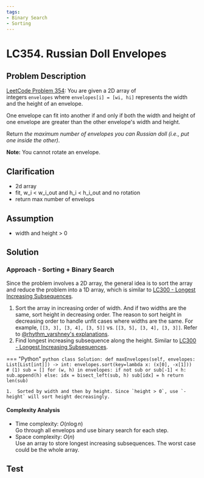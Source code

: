 ```yaml
---
tags:
- Binary Search
- Sorting
---
```


# LC354. Russian Doll Envelopes
## Problem Description
[LeetCode Problem 354](https://leetcode.com/problems/russian-doll-envelopes/): You are given a 2D array of integers `envelopes` where `envelopes[i] = [wi, hi]` represents the width and the height of an envelope.

One envelope can fit into another if and only if both the width and height of one envelope are greater than the other envelope's width and height.

Return _the maximum number of envelopes you can Russian doll (i.e., put one inside the other)_.

**Note:** You cannot rotate an envelope.

## Clarification
- 2d array
- fit, w_i < w_i_out and h_i < h_i_out and no rotation
- return max number of envelops

## Assumption
- width and height > 0

## Solution
### Approach - Sorting + Binary Search
Since the problem involves a 2D array, the general idea is to sort the array and reduce the problem into a 1D array, which is similar to [LC300 - Longest Increasing Subsequences](lc0300-longest-increasing-subsequence.md).

1. Sort the array in increasing order of width. And if two widths are the same, sort height in decreasing order. The reason to sort height in decreasing order to handle unfit cases where widths are the same. For example, `[[3, 3], [3, 4], [3, 5]]` vs. `[[3, 5], [3, 4], [3, 3]]`. Refer to [@rhythm_varshney's explanations](https://leetcode.com/problems/russian-doll-envelopes/solutions/2071477/c-java-python-best-explanation-with-pictures/?envType=study-plan-v2&envId=binary-search).
2. Find longest increasing subsequence along the height. Similar to [LC300 - Longest Increasing Subsequences](lc0300-longest-increasing-subsequence.md).

=== "Python"
    ```python
    class Solution:
        def maxEnvelopes(self, envelopes: List[List[int]]) -> int:
            envelopes.sort(key=lambda x: (x[0], -x[1]))  # (1)
            sub = []
            for (w, h) in envelopes:
                if not sub or sub[-1] < h:
                    sub.append(h)
                else:
                    idx = bisect_left(sub, h)
                    sub[idx] = h
            return len(sub) 
    ```

    1.  Sorted by width and then by height. Since `height > 0`, use `-height` will sort height decreasingly. 

#### Complexity Analysis
* Time complexity: $O(n \log n)$  
Go through all envelops and use binary search for each step. 
* Space complexity: $O(n)$  
Use an array to store longest increasing subsequences. The worst case could be the whole array.

## Test